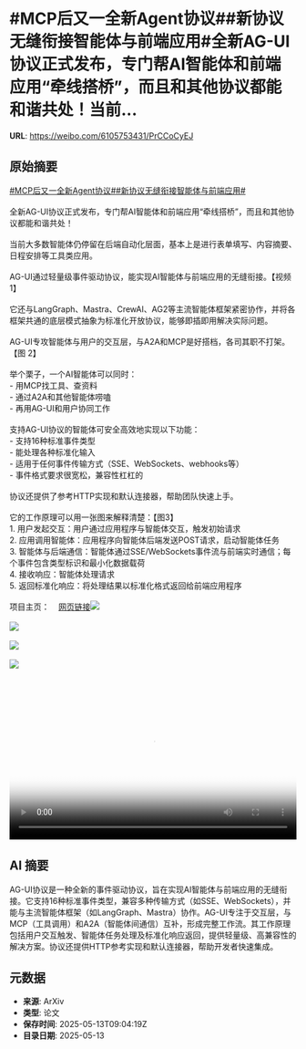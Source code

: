 # #MCP后又一全新Agent协议##新协议无缝衔接智能体与前端应用#全新AG-UI协议正式发布，专门帮AI智能体和前端应用“牵线搭桥”，而且和其他协议都能和谐共处！当前...

**URL**: https://weibo.com/6105753431/PrCCoCyEJ

## 原始摘要

<a href="https://m.weibo.cn/search?containerid=231522type%3D1%26t%3D10%26q%3D%23MCP%E5%90%8E%E5%8F%88%E4%B8%80%E5%85%A8%E6%96%B0Agent%E5%8D%8F%E8%AE%AE%23&amp;extparam=%23MCP%E5%90%8E%E5%8F%88%E4%B8%80%E5%85%A8%E6%96%B0Agent%E5%8D%8F%E8%AE%AE%23" data-hide=""><span class="surl-text">#MCP后又一全新Agent协议#</span></a><a href="https://m.weibo.cn/search?containerid=231522type%3D1%26t%3D10%26q%3D%23%E6%96%B0%E5%8D%8F%E8%AE%AE%E6%97%A0%E7%BC%9D%E8%A1%94%E6%8E%A5%E6%99%BA%E8%83%BD%E4%BD%93%E4%B8%8E%E5%89%8D%E7%AB%AF%E5%BA%94%E7%94%A8%23&amp;extparam=%23%E6%96%B0%E5%8D%8F%E8%AE%AE%E6%97%A0%E7%BC%9D%E8%A1%94%E6%8E%A5%E6%99%BA%E8%83%BD%E4%BD%93%E4%B8%8E%E5%89%8D%E7%AB%AF%E5%BA%94%E7%94%A8%23" data-hide=""><span class="surl-text">#新协议无缝衔接智能体与前端应用#</span></a><br><br>全新AG-UI协议正式发布，专门帮AI智能体和前端应用“牵线搭桥”，而且和其他协议都能和谐共处！<br><br>当前大多数智能体仍停留在后端自动化层面，基本上是进行表单填写、内容摘要、日程安排等工具类应用。<br><br>AG-UI通过轻量级事件驱动协议，能实现AI智能体与前端应用的无缝衔接。【视频1】<br><br>它还与LangGraph、Mastra、CrewAI、AG2等主流智能体框架紧密协作，并将各框架共通的底层模式抽象为标准化开放协议，能够即插即用解决实际问题。<br><br>AG-UI专攻智能体与用户的交互层，与A2A和MCP是好搭档，各司其职不打架。【图 2】<br><br>举个栗子，一个AI智能体可以同时：<br>- 用MCP找工具、查资料<br>- 通过A2A和其他智能体唠嗑<br>- 再用AG-UI和用户协同工作<br><br>支持AG-UI协议的智能体可安全高效地实现以下功能：<br>- 支持16种标准事件类型<br>- 能处理各种标准化输入<br>- 适用于任何事件传输方式（SSE、WebSockets、webhooks等）<br>- 事件格式要求很宽松，兼容性杠杠的<br><br>协议还提供了参考HTTP实现和默认连接器，帮助团队快速上手。<br><br>它的工作原理可以用一张图来解释清楚：【图3】<br>1. 用户发起交互：用户通过应用程序与智能体交互，触发初始请求<br>2. 应用调用智能体：应用程序向智能体后端发送POST请求，启动智能体任务<br>3. 智能体与后端通信：智能体通过SSE/WebSockets事件流与前端实时通信；每个事件包含类型标识和最小化数据载荷<br>4. 接收响应：智能体处理请求<br>5. 返回标准化响应：将处理结果以标准化格式返回给前端应用程序<br><br>项目主页：<a href="https://weibo.cn/sinaurl?u=https%3A%2F%2Fdocs.ag-ui.com%2Fintroduction" data-hide=""><span class="url-icon"><img style="width: 1rem;height: 1rem" src="https://h5.sinaimg.cn/upload/2015/09/25/3/timeline_card_small_web_default.png" referrerpolicy="no-referrer"></span><span class="surl-text">网页链接</span></a><img style="" src="https://tvax4.sinaimg.cn/large/006Fd7o3ly1i1dsuheo2nj31lc0u040e.jpg" referrerpolicy="no-referrer"><br><br><img style="" src="https://tvax3.sinaimg.cn/large/006Fd7o3gy1i1dstqix9dj30xc0hgtcr.jpg" referrerpolicy="no-referrer"><br><br><img style="" src="https://tvax2.sinaimg.cn/large/006Fd7o3gy1i1dstv169dg30mu0swav4.gif" referrerpolicy="no-referrer"><br><br><img style="" src="https://tvax4.sinaimg.cn/large/006Fd7o3ly1i1dsufkjxvj31ck0u075i.jpg" referrerpolicy="no-referrer"><br><br><br clear="both"><div style="clear: both"></div><video controls="controls" poster="https://tvax2.sinaimg.cn/orj480/006Fd7o3ly1i1dsuhimanj31lc0u040e.jpg" style="width: 100%"><source src="https://f.video.weibocdn.com/o0/MxELClMflx08od4cMXmo010412000UIB0E010.mp4?label=mp4_720p&amp;template=1372x720.25.0&amp;ori=0&amp;ps=1CwnkDw1GXwCQx&amp;Expires=1747130560&amp;ssig=6ZgWm%2FbJgS&amp;KID=unistore,video"><source src="https://f.video.weibocdn.com/o0/IYQRcJe7lx08od4cKVOU010412000vlZ0E010.mp4?label=mp4_hd&amp;template=916x480.25.0&amp;ori=0&amp;ps=1CwnkDw1GXwCQx&amp;Expires=1747130560&amp;ssig=of9zRKkJAV&amp;KID=unistore,video"><source src="https://f.video.weibocdn.com/o0/dRw0hXvSlx08od4cKRoI010412000lkx0E010.mp4?label=mp4_ld&amp;template=684x360.25.0&amp;ori=0&amp;ps=1CwnkDw1GXwCQx&amp;Expires=1747130560&amp;ssig=3yWmq3fUNu&amp;KID=unistore,video"><p>视频无法显示，请前往<a href="https://video.weibo.com/show?fid=1034%3A5165832876261429" target="_blank" rel="noopener noreferrer">微博视频</a>观看。</p></video>

## AI 摘要

AG-UI协议是一种全新的事件驱动协议，旨在实现AI智能体与前端应用的无缝衔接。它支持16种标准事件类型，兼容多种传输方式（如SSE、WebSockets），并能与主流智能体框架（如LangGraph、Mastra）协作。AG-UI专注于交互层，与MCP（工具调用）和A2A（智能体间通信）互补，形成完整工作流。其工作原理包括用户交互触发、智能体任务处理及标准化响应返回，提供轻量级、高兼容性的解决方案。协议还提供HTTP参考实现和默认连接器，帮助开发者快速集成。

## 元数据

- **来源**: ArXiv
- **类型**: 论文
- **保存时间**: 2025-05-13T09:04:19Z
- **目录日期**: 2025-05-13
